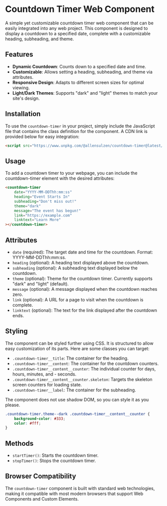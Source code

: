 # Countdown Timer Web Component

A simple yet customizable countdown timer web component that can be easily integrated into any web project. This component is designed to display a countdown to a specified date, complete with a customizable heading, subheading, and theme.

## Features

- **Dynamic Countdown**: Counts down to a specified date and time.
- **Customizable**: Allows setting a heading, subheading, and theme via attributes.
- **Responsive Design**: Adapts to different screen sizes for optimal viewing.
 - **Light/Dark Themes**: Supports "dark" and "light" themes to match your site's design.

## Installation

To use the `countdown-timer` in your project, simply include the JavaScript file that contains the class definition for the component. A CDN link is provided below for easy integration:

```html
<script src="https://www.unpkg.com/@allensulzen/countdown-timer@latest/countdown-timer.min.js"></script>
```

## Usage

To add a countdown timer to your webpage, you can include the countdown-timer element with the desired attributes:

```html
<countdown-timer
    date="YYYY-MM-DDThh:mm:ss"
    heading="Event Starts In"
    subheading="Don't miss out!"
    theme="dark"
    message="The event has begun!"
    link="https://example.com"
    linktext="Learn More"
></countdown-timer>

```

## Attributes

 - `date` (required): The target date and time for the countdown. Format: YYYY-MM-DDThh:mm:ss.
 - `heading` (optional): A heading text displayed above the countdown.
 - `subheading` (optional): A subheading text displayed below the countdown.
 - `theme` (optional): Theme for the countdown timer. Currently supports "dark" and "light" (default).
  - `message` (optional): A message displayed when the countdown reaches zero.
 - `link` (optional): A URL for a page to visit when the countdown is complete.
 - `linktext` (optional): The text for the link displayed after the countdown ends.

## Styling

The component can be styled further using CSS. It is structured to allow easy customization of its parts. Here are some classes you can target:

 - `.countdown-timer__title`: The container for the heading.
 - `.countdown-timer__content`: The container for the countdown counters.
 - `.countdown-timer__content__counter`: The individual counter for days, hours, minutes, and  - seconds.
 - `.countdown-timer__content__counter.skeleton`: Targets the skeleton screen counters for loading state.
 - `.countdown-timer__label`: The container for the subheading.

 The component does not use shadow DOM, so you can style it as you please.

```css
.countdown-timer.theme--dark .countdown-timer__content__counter {
    background-color: #333;
    color: #fff;
}
```

## Methods

 - `startTimer()`: Starts the countdown timer.
 - `stopTimer()`: Stops the countdown timer.

## Browser Compatibility

The `countdown-timer` component is built with standard web technologies, making it compatible with most modern browsers that support Web Components and Custom Elements.